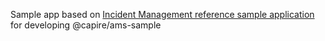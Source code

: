 Sample app based on [Incident Management reference sample application](https://github.com/cap-js/incidents-app) for developing @capire/ams-sample
